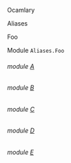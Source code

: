 Ocamlary

Aliases

Foo

Module `Aliases.Foo`

<a id="module-A"></a>

###### module [A](Ocamlary.Aliases.Foo.A.md)

<a id="module-B"></a>

###### module [B](Ocamlary.Aliases.Foo.B.md)

<a id="module-C"></a>

###### module [C](Ocamlary.Aliases.Foo.C.md)

<a id="module-D"></a>

###### module [D](Ocamlary.Aliases.Foo.D.md)

<a id="module-E"></a>

###### module [E](Ocamlary.Aliases.Foo.E.md)
